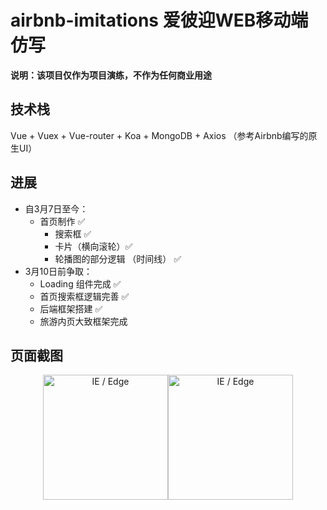 # airbnb-imitations 爱彼迎WEB移动端仿写
**说明：该项目仅作为项目演练，不作为任何商业用途**

## 技术栈
Vue + Vuex + Vue-router + Koa + MongoDB + Axios （参考Airbnb编写的原生UI）

## 进展
- 自3月7日至今：
  - 首页制作 ✅
    - 搜索框 ✅
    - 卡片（横向滚轮）✅
    - 轮播图的部分逻辑 （时间线） ✅
- 3月10日前争取：
  - Loading 组件完成 ✅
  - 首页搜索框逻辑完善 ✅
  - 后端框架搭建 ✅
  - 旅游内页大致框架完成

## 页面截图
<div style="display:flex;justify-content: center;width:100%;text-align:center">
<img src="http://121.43.155.100:8081/static/mobile_airbnb_1.jpg" alt="IE / Edge" width="200px" />
<img src="http://121.43.155.100:8081/static/mobile_airbnb_2.jpg" alt="IE / Edge" width="200px" />
</div>
